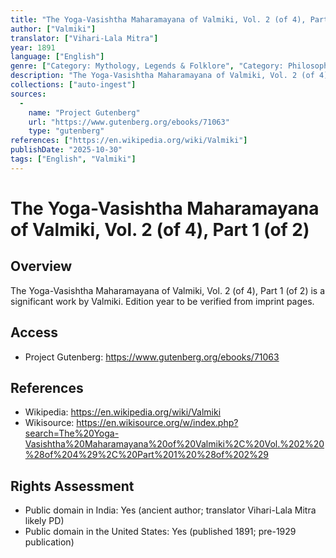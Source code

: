 ```yaml
---
title: "The Yoga-Vasishtha Maharamayana of Valmiki, Vol. 2 (of 4), Part 1 (of 2)"
author: ["Valmiki"]
translator: ["Vihari-Lala Mitra"]
year: 1891
language: ["English"]
genre: ["Category: Mythology, Legends & Folklore", "Category: Philosophy & Ethics", "Category: Religion/Spirituality"]
description: "The Yoga-Vasishtha Maharamayana of Valmiki, Vol. 2 (of 4), Part 1 (of 2) is a significant work by Valmiki. Edition year to be verified from imprint pages."
collections: ["auto-ingest"]
sources:
  - 
    name: "Project Gutenberg"
    url: "https://www.gutenberg.org/ebooks/71063"
    type: "gutenberg"
references: ["https://en.wikipedia.org/wiki/Valmiki"]
publishDate: "2025-10-30"
tags: ["English", "Valmiki"]
---
```


# The Yoga-Vasishtha Maharamayana of Valmiki, Vol. 2 (of 4), Part 1 (of 2)

## Overview

The Yoga-Vasishtha Maharamayana of Valmiki, Vol. 2 (of 4), Part 1 (of 2) is a significant work by Valmiki. Edition year to be verified from imprint pages.

## Access

- Project Gutenberg: https://www.gutenberg.org/ebooks/71063

## References

- Wikipedia: https://en.wikipedia.org/wiki/Valmiki
- Wikisource: https://en.wikisource.org/w/index.php?search=The%20Yoga-Vasishtha%20Maharamayana%20of%20Valmiki%2C%20Vol.%202%20%28of%204%29%2C%20Part%201%20%28of%202%29

## Rights Assessment

- Public domain in India: Yes (ancient author; translator Vihari-Lala Mitra likely PD)
- Public domain in the United States: Yes (published 1891; pre-1929 publication)

